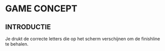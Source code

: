 # GAME CONCEPT

## INTRODUCTIE
Je drukt de correcte letters die op het scherm verschijnen om de finishline te behalen.

